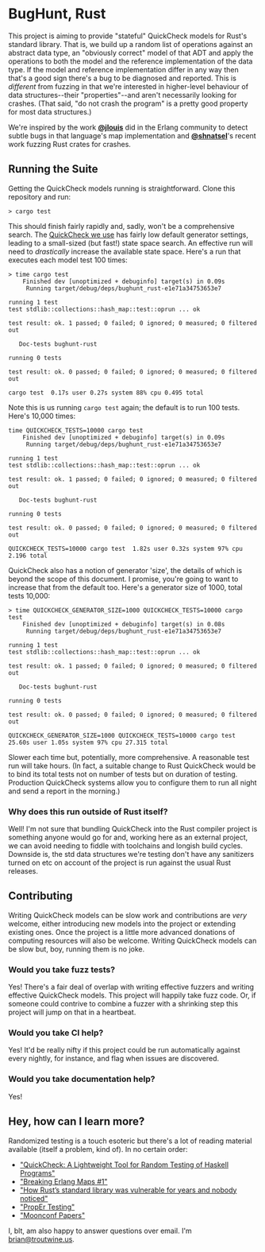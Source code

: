 # BugHunt, Rust

This project is aiming to provide "stateful" QuickCheck models for Rust's
standard library. That is, we build up a random list of operations against an
abstract data type, an "obviously correct" model of that ADT and apply the
operations to both the model and the reference implementation of the data
type. If the model and reference implementation differ in any way then that's a
good sign there's a bug to be diagnosed and reported. This is _different_ from
fuzzing in that we're interested in higher-level behaviour of data
structures--their "properties"--and aren't necessarily looking for
crashes. (That said, "do not crash the program" is a pretty good property for
most data structures.)

We're inspired by the work [**@jlouis**](https://github.com/jlouis) did in the
Erlang community to detect subtle bugs in that language's map implementation and
[**@shnatsel**](https://github.com/Shnatsel)'s recent work fuzzing Rust crates
for crashes.

## Running the Suite

Getting the QuickCheck models running is straightforward. Clone this repository and run:

```
> cargo test
```

This should finish fairly rapidly and, sadly, won't be a comprehensive
search. The [QuickCheck we use](https://github.com/BurntSushi/quickcheck/) has
fairly low default generator settings, leading to a small-sized (but fast!)
state space search. An effective run will need to _drastically_ increase the
available state space. Here's a run that executes each model test 100 times:

```
> time cargo test
    Finished dev [unoptimized + debuginfo] target(s) in 0.09s
     Running target/debug/deps/bughunt_rust-e1e71a34753653e7

running 1 test
test stdlib::collections::hash_map::test::oprun ... ok

test result: ok. 1 passed; 0 failed; 0 ignored; 0 measured; 0 filtered out

   Doc-tests bughunt-rust

running 0 tests

test result: ok. 0 passed; 0 failed; 0 ignored; 0 measured; 0 filtered out

cargo test  0.17s user 0.27s system 88% cpu 0.495 total
```

Note this is us running `cargo test` again; the default is to run 100
tests. Here's 10,000 times:

```
time QUICKCHECK_TESTS=10000 cargo test
    Finished dev [unoptimized + debuginfo] target(s) in 0.09s
     Running target/debug/deps/bughunt_rust-e1e71a34753653e7

running 1 test
test stdlib::collections::hash_map::test::oprun ... ok

test result: ok. 1 passed; 0 failed; 0 ignored; 0 measured; 0 filtered out

   Doc-tests bughunt-rust

running 0 tests

test result: ok. 0 passed; 0 failed; 0 ignored; 0 measured; 0 filtered out

QUICKCHECK_TESTS=10000 cargo test  1.82s user 0.32s system 97% cpu 2.196 total
```

QuickCheck also has a notion of generator 'size', the details of which is beyond
the scope of this document. I promise, you're going to want to increase that
from the default too. Here's a generator size of 1000, total tests 10,000:

```
> time QUICKCHECK_GENERATOR_SIZE=1000 QUICKCHECK_TESTS=10000 cargo test
    Finished dev [unoptimized + debuginfo] target(s) in 0.08s
     Running target/debug/deps/bughunt_rust-e1e71a34753653e7

running 1 test
test stdlib::collections::hash_map::test::oprun ... ok

test result: ok. 1 passed; 0 failed; 0 ignored; 0 measured; 0 filtered out

   Doc-tests bughunt-rust

running 0 tests

test result: ok. 0 passed; 0 failed; 0 ignored; 0 measured; 0 filtered out

QUICKCHECK_GENERATOR_SIZE=1000 QUICKCHECK_TESTS=10000 cargo test  25.60s user 1.05s system 97% cpu 27.315 total
```

Slower each time but, potentially, more comprehensive. A reasonable test run
will take hours. (In fact, a suitable change to Rust QuickCheck would be to bind
its total tests not on number of tests but on duration of testing. Production
QuickCheck systems allow you to configure them to run all night and send a
report in the morning.)

### Why does this run outside of Rust itself?

Well! I'm not sure that bundling QuickCheck into the Rust compiler project is
something anyone would go for and, working here as an external project, we can
avoid needing to fiddle with toolchains and longish build cycles. Downside is,
the std data structures we're testing don't have any sanitizers turned on etc on
account of the project is run against the usual Rust releases.

## Contributing

Writing QuickCheck models can be slow work and contributions are _very_ welcome,
either introducing new models into the project or extending existing ones. Once
the project is a little more advanced donations of computing resources will
also be welcome. Writing QuickCheck models can be slow but, boy, running them is
no joke.

### Would you take fuzz tests?

Yes! There's a fair deal of overlap with writing effective fuzzers and writing
effective QuickCheck models. This project will happily take fuzz code. Or, if
someone could contrive to combine a fuzzer with a shrinking step this project
will jump on that in a heartbeat.

### Would you take CI help?

Yes! It'd be really nifty if this project could be run automatically against
every nightly, for instance, and flag when issues are discovered.

### Would you take documentation help?

Yes!

## Hey, how can I learn more?

Randomized testing is a touch esoteric but there's a lot of reading material
available (itself a problem, kind of). In no certain order:

* ["QuickCheck: A Lightweight Tool for Random Testing of Haskell Programs"](https://www.cs.tufts.edu/~nr/cs257/archive/john-hughes/quick.pdf)
* ["Breaking Erlang Maps #1"](https://medium.com/@jlouis666/breaking-erlang-maps-1-31952b8729e6)
* ["How Rust’s standard library was vulnerable for years and nobody noticed"](https://medium.com/@shnatsel/how-rusts-standard-library-was-vulnerable-for-years-and-nobody-noticed-aebf0503c3d6)
* ["PropEr Testing"](https://propertesting.com/)
* ["Moonconf Papers"](https://blog.troutwine.us/2016/05/26/moonconf-papers/)

I, blt, am also happy to answer questions over email. I'm brian@troutwine.us.

